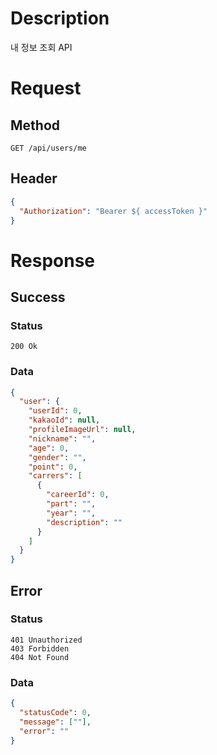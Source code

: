 # Description

내 정보 조회 API

# Request

## Method

```
GET /api/users/me
```

## Header

```json
{
  "Authorization": "Bearer ${ accessToken }"
}
```

# Response

## Success

### Status

```
200 Ok
```

### Data

```json
{
  "user": {
    "userId": 0,
    "kakaoId": null,
    "profileImageUrl": null,
    "nickname": "",
    "age": 0,
    "gender": "",
    "point": 0,
    "carrers": [
      {
        "careerId": 0,
        "part": "",
        "year": "",
        "description": ""
      }
    ]
  }
}
```

## Error

### Status

```
401 Unauthorized
403 Forbidden
404 Not Found
```

### Data

```json
{
  "statusCode": 0,
  "message": [""],
  "error": ""
}
```
